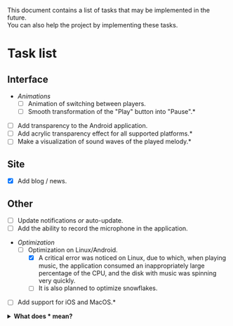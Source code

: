 This document contains a list of tasks that may be implemented in the future.<br>
You can also help the project by implementing these tasks.
# Task list
## Interface
- *Animations*
    - [ ] Animation of switching between players.
    - [ ] Smooth transformation of the "Play" button into "Pause".*
- [ ] Add transparency to the Android application.
- [ ] Add acrylic transparency effect for all supported platforms.*
- [ ] Make a visualization of sound waves of the played melody.*
## Site
- [x] Add blog / news.
## Other
- [ ] Update notifications *or* auto-update.
- [ ] Add the ability to record the microphone in the application.
- *Optimization*
    - [ ] Optimization on Linux/Android.
        - [x] A critical error was noticed on Linux, due to which, when playing music, the application consumed an inappropriately large percentage of the CPU, and the disk with music was spinning very quickly.
        - [ ] It is also planned to optimize snowflakes.
- [ ] Add support for iOS and MacOS.*

<details>

<summary><b>What does * mean?</b></summary>

The star at the end of the task can mean these options:
* It can be very difficult to implement the task.
* The task has no priority.

So you shouldn't hope for the implementation of these tasks.

</details>